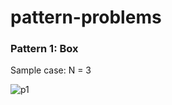 # pattern-problems

### Pattern 1: Box
Sample case: N = 3

![p1](https://takeuforward.org/wp-content/uploads/2022/08/P1.png)
